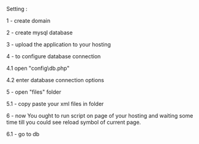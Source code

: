 Setting :

1 - create domain

2 - create mysql database

3 - upload the application to your hosting

4 - to configure database connection

4.1 open "config\db.php"

4.2 enter database connection options

5 - open "files" folder

5.1 - copy paste your xml files in  folder

6 - now You ought to run script on  page of your hosting and waiting some time till you could see reload symbol of current page.

6.1 - go to db
